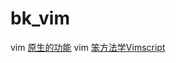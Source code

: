 # bk_vim
vim [原生的功能](vim.md)
vim [笨方法学Vimscript](http://learnvimscriptthehardway.onefloweroneworld.com/)
